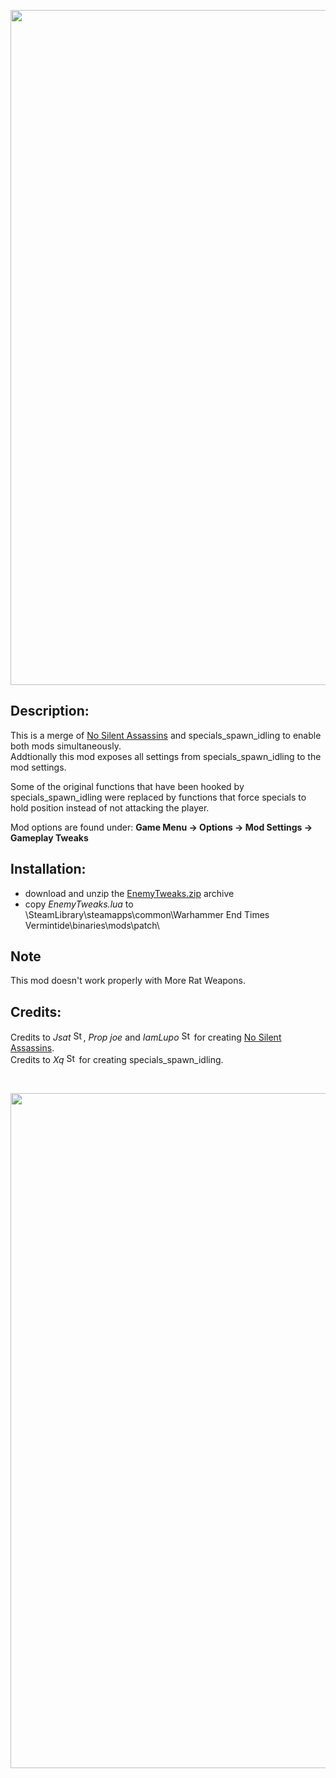 <p align="center">
  <img src="../../../assets/banner-top.png" alt="" width="1080">
</p>

## Description:
This is a merge of [No Silent Assassins](https://www.nexusmods.com/vermintide/mods/40) and specials_spawn_idling to enable both mods simultaneously.  
Addtionally this mod exposes all settings from specials_spawn_idling to the mod settings.  

Some of the original functions that have been hooked by specials_spawn_idling were replaced by functions that force specials to hold position instead of not attacking the player.

Mod options are found under: **Game Menu → Options → Mod Settings → Gameplay Tweaks**

## Installation:
- download and unzip the [EnemyTweaks.zip](../../../../releases/tag/EnemyTweaks) archive
- copy *EnemyTweaks.lua* to \SteamLibrary\steamapps\common\Warhammer End Times Vermintide\binaries\mods\patch\

## Note
This mod doesn't work properly with More Rat Weapons.

## Credits:
Credits to *Jsat* [<img src="https://steamcommunity.com/favicon.ico" alt="Steam" title="IamLupo" width="16">](https://steamcommunity.com/id/jsat), *Prop joe* and *IamLupo* [<img src="https://steamcommunity.com/favicon.ico" alt="Steam" title="IamLupo" width="16">](https://steamcommunity.com/profiles/76561198069012995) for creating [No Silent Assassins](https://www.nexusmods.com/vermintide/mods/40).  
Credits to *Xq* [<img src="https://steamcommunity.com/favicon.ico" alt="Steam" title="Xq" width="16">](https://steamcommunity.com/profiles/76561197972725633) for creating specials_spawn_idling.

<br/>

<p align="center">
  <img src="../../../assets/banner-buttom.png" alt="" width="1080">
</p>
